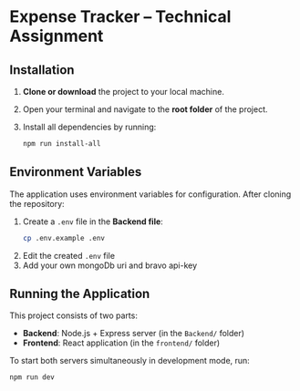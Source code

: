 # Expense Tracker – Technical Assignment

## Installation

1. **Clone or download** the project to your local machine.
2. Open your terminal and navigate to the **root folder** of the project.
3. Install all dependencies by running:

   ```bash
   npm run install-all
   ```

## Environment Variables

The application uses environment variables for configuration. After cloning the repository:

1. Create a `.env` file in the **Backend file**:
   ```bash
   cp .env.example .env
   ```
2. Edit the created `.env` file
3. Add your own mongoDb uri and bravo api-key

## Running the Application

This project consists of two parts:

- **Backend**: Node.js + Express server (in the `Backend/` folder)
- **Frontend**: React application (in the `frontend/` folder)

To start both servers simultaneously in development mode, run:

```bash
npm run dev
```
